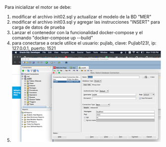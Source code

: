 Para inicializar el motor se debe:

1. modificar el archivo init02.sql y actualizar el modelo de la BD "MER"
2. modificar el archivo init03.sql y agregar las instrucciones "INSERT" para carga de datos de prueba
3. Lanzar el contenedor con la funcionalidad docker-compose y el comando "docker-compose up --build"
3. para conectarse a oracle utilice el usuario: pujlab, clave: Pujlab123!, ip: 127.0.0.1, puerto: 1521 
4. ![Conexion de ejemplo](https://github.com/ppsirg/puj_dbs/blob/master/oracle/ejemploconn.png?raw=true)